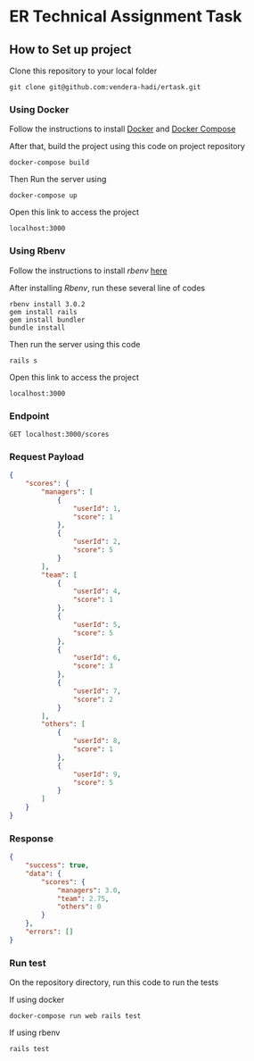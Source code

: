 # ER Technical Assignment Task

## How to Set up project
Clone this repository to your local folder

```
git clone git@github.com:vendera-hadi/ertask.git
```

### Using Docker
Follow the instructions to install [Docker](https://docs.docker.com/engine/install/ubuntu/) and [Docker Compose](https://docs.docker.com/compose/install/)

After that, build the project using this code on project repository
```
docker-compose build
```

Then Run the server using
```
docker-compose up
```

Open this link to access the project
```
localhost:3000
```

### Using Rbenv
Follow the instructions to install *rbenv* [here](https://www.digitalocean.com/community/tutorials/how-to-install-ruby-on-rails-with-rbenv-on-ubuntu-20-04)

After installing *Rbenv*, run these several line of codes
```
rbenv install 3.0.2
gem install rails
gem install bundler
bundle install
```

Then run the server using this code
```
rails s
```

Open this link to access the project
```
localhost:3000
```

### Endpoint
```
GET localhost:3000/scores
```

### Request Payload
```json
{
    "scores": {
        "managers": [
            {
                "userId": 1,
                "score": 1
            },
            {
                "userId": 2,
                "score": 5
            }
        ],
        "team": [
            {
                "userId": 4,
                "score": 1
            },
            {
                "userId": 5,
                "score": 5
            },
            {
                "userId": 6,
                "score": 3
            },
            {
                "userId": 7,
                "score": 2
            }
        ],
        "others": [
            {
                "userId": 8,
                "score": 1
            },
            {
                "userId": 9,
                "score": 5
            }
        ]
    }
}
```

### Response
```json
{
    "success": true,
    "data": {
        "scores": {
            "managers": 3.0,
            "team": 2.75,
            "others": 0
        }
    },
    "errors": []
}
```

### Run test

On the repository directory, run this code to run the tests

If using docker
```
docker-compose run web rails test
```

If using rbenv
```
rails test
```
